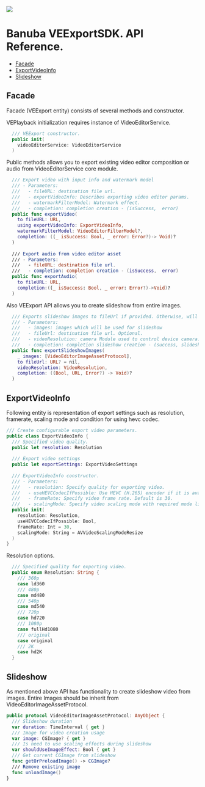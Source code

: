 [![](https://www.banuba.com/hubfs/Banuba_November2018/Images/Banuba%20SDK.png)](https://www.banuba.com/video-editor-sdk)

# Banuba VEExportSDK. API Reference.

- [Facade](#Facade)
- [ExportVideoInfo](#ExportVideoInfo)
- [Slideshow](#Slideshow)

## Facade

Facade (VEExport entity) consists of several methods and constructor.

VEPlayback initialization requires instance of VideoEditorService.

``` swift
  /// VEExport constructor.
  public init(
    videoEditorService: VideoEditorService
  )
```

Public methods allows you to export existing video editor composition or audio from VideoEditorService core module.

``` swift
  /// Export video with input info and watermark model
  /// - Parameters:
  ///   - fileURL: destination file url.
  ///   - exportVideoInfo: Describes exporting video editor params.
  ///   - watermarkFilterModel: Watermark effect.
  ///   - completion: completion creation - (isSuccess,  error)
  public func exportVideo(
    to fileURL: URL,
    using exportVideoInfo: ExportVideoInfo,
    watermarkFilterModel: VideoEditorFilterModel?,
    completion: ((_ isSuccess: Bool, _ error: Error?)-> Void)?
  )
  
  /// Export audio from video editor asset
  /// - Parameters:
  ///   - fileURL: destination file url.
  ///   - completion: completion creation - (isSuccess,  error)
  public func exportAudio(
    to fileURL: URL,
    completion:((_ isSuccess: Bool, _ error: Error?)->Void)?
  )
```

Also VEExport API allows you to create slideshow from entire images.
``` swift
  /// Exports slideshow images to fileUrl if provided. Otherwise, will be exported to tmp folder.
  /// - Parameters:
  ///   - images: images which will be used for slideshow
  ///   - fileUrl: destination file url. Optional.
  ///   - videoResolution: camera Module used to control device camera. Default is BanubaCameraModule
  ///   - completion: completion slideshow creation - (success, slideshow file url, error)
  public func exportSlideshowImages(
    _ images: [VideoEditorImageAssetProtocol],
    to fileUrl: URL? = nil,
    videoResolution: VideoResolution,
    completion: ((Bool, URL, Error?) -> Void)?
  ) 
```

## ExportVideoInfo

Following entity is representation of export settings such as resolution, framerate, scaling mode and condition for using hevc codec.

``` swift
/// Create configurable export video parameters.
public class ExportVideoInfo {
  /// Specified video quality.
  public let resolution: Resolution
  
  /// Export video settings
  public let exportSettings: ExportVideoSettings
  
  /// ExportVideoInfo constructor.
  /// - Parameters:
  ///   - resolution: Specify quality for exporting video.
  ///   - useHEVCCodecIfPossible: Use HEVC (H.265) encoder if it is available on the current device
  ///   - frameRate: Specify video frame rate. Default is 30.
  ///   - scalingMode: Specify video scaling mode with required mode like ‘AVVideoScalingModeResizeAspect’. Default is 'AVVideoScalingModeResize'.
  public init(
    resolution: Resolution,
    useHEVCCodecIfPossible: Bool,
    frameRate: Int = 30,
    scalingMode: String = AVVideoScalingModeResize
  )
}
```

Resolution options.
``` swift
  /// Specified quality for exporting video.
  public enum Resolution: String {
    /// 360p
    case ld360
    /// 480p
    case md480
    /// 540p
    case md540
    /// 720p
    case hd720
    /// 1080p
    case fullHd1080
    /// original
    case original
    /// 2K
    case hd2K
  }
```

## Slideshow

As mentioned above API has functionality to create slideshow video from images.
Entire Images should be inherit from VideoEditorImageAssetProtocol.

``` swift
public protocol VideoEditorImageAssetProtocol: AnyObject {
  /// Slideshow duration
  var duration: TimeInterval { get }
  /// Image for video creation usage
  var image: CGImage? { get }
  /// Is need to use scaling effects during slideshow
  var shouldUseImageEffect: Bool { get }
  /// Get current CGImage from slideshow
  func getOrPreloadImage() -> CGImage?
  /// Remove existing image
  func unloadImage()
}
```
